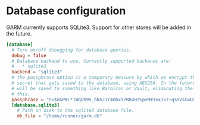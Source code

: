 # Database configuration

GARM currently supports SQLite3. Support for other stores will be added in the future.

```toml
[database]
  # Turn on/off debugging for database queries.
  debug = false
  # Database backend to use. Currently supported backends are:
  #   * sqlite3
  backend = "sqlite3"
  # the passphrase option is a temporary measure by which we encrypt the webhook
  # secret that gets saved to the database, using AES256. In the future, secrets
  # will be saved to something like Barbican or Vault, eliminating the need for
  # this.
  passphrase = "n<$n&P#L*TWqOh95_bN5J1r4mhxY7R84HZ%pvM#1vxJ<7~q%YVsCwU@Z60;7~Djo"
  [database.sqlite3]
    # Path on disk to the sqlite3 database file.
    db_file = "/home/runner/garm.db"
```
